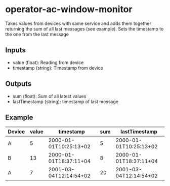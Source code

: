 # operator-ac-window-monitor

Takes values from devices with same service and adds them together returning the sum of all last messages (see example). Sets the timestamp to the one from the last message

## Inputs

* value (float): Reading from device
* timestamp (string): Timestamp from device

## Outputs

* sum (float): Sum of all latest values
* lastTimestamp (string): timestamp of last message

## Example


| Device | value | timestamp              | sum | lastTimestamp          |
|--------|-------|------------------------|-----|------------------------|
| A      | 5     | 2000-01-01T10:25:13+02 | 5   | 2000-01-01T10:25:13+02 |
| B      | 13    | 2000-01-01T18:37:11+04 | 8   | 2000-01-01T18:37:11+04 |
| A      | 7     | 2001-03-04T12:14:54+02 | 20  | 2001-03-04T12:14:54+02 |
